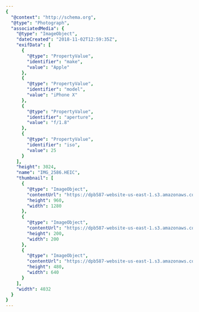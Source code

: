 ```yaml
---
{
  "@context": "http://schema.org",
  "@type": "Photograph",
  "associatedMedia": {
    "@type": "ImageObject",
    "dateCreated": "2018-11-02T12:59:35Z",
    "exifData": [
      {
        "@type": "PropertyValue",
        "identifier": "make",
        "value": "Apple"
      },
      {
        "@type": "PropertyValue",
        "identifier": "model",
        "value": "iPhone X"
      },
      {
        "@type": "PropertyValue",
        "identifier": "aperture",
        "value": "f/1.8"
      },
      {
        "@type": "PropertyValue",
        "identifier": "iso",
        "value": 25
      }
    ],
    "height": 3024,
    "name": "IMG_2586.HEIC",
    "thumbnail": [
      {
        "@type": "ImageObject",
        "contentUrl": "https://dpb587-website-us-east-1.s3.amazonaws.com/asset/gallery/2018-europe-trip/f088741b-d070-ba31-bece-da83cc000be8~1280.jpg",
        "height": 960,
        "width": 1280
      },
      {
        "@type": "ImageObject",
        "contentUrl": "https://dpb587-website-us-east-1.s3.amazonaws.com/asset/gallery/2018-europe-trip/f088741b-d070-ba31-bece-da83cc000be8~200x200.jpg",
        "height": 200,
        "width": 200
      },
      {
        "@type": "ImageObject",
        "contentUrl": "https://dpb587-website-us-east-1.s3.amazonaws.com/asset/gallery/2018-europe-trip/f088741b-d070-ba31-bece-da83cc000be8~640w.jpg",
        "height": 480,
        "width": 640
      }
    ],
    "width": 4032
  }
}
---
```

